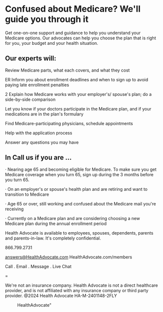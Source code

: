 # Confused about Medicare? We'll guide you through it


<figure>
</figure>


Get one-on-one support and guidance to help you understand your Medicare options. Our advocates can help
you choose the plan that is right for you, your budget and your health situation.


## Our experts will:

Review Medicare parts, what each covers, and
what they cost

ER
Inform you about enrollment deadlines and when
to sign up to avoid paying late enrollment penalties

2
Explain how Medicare works with your employer's/
spouse's plan; do a side-by-side comparison

Let you know if your doctors participate in
the Medicare plan, and if your medications are
in the plan's formulary

Find Medicare-participating physicians,
schedule appointments

Help with the application process

Answer any questions you may have


## In Call us if you are ...

· Nearing age 65 and becoming eligible
for Medicare. To make sure you get
Medicare coverage when you turn 65,
sign up during the 3 months before
you turn 65.

· On an employer's or spouse's health
plan and are retiring and want to
transition to Medicare

· Age 65 or over, still working and
confused about the Medicare mail
you're receiving

· Currently on a Medicare plan and are
considering choosing a new Medicare
plan during the annual enrollment period

Health Advocate is available to employees, spouses, dependents, parents and parents-in-law. It's completely confidential.

866.799.2731

answers@HealthAdvocate.com
HealthAdvocate.com/members

Call . Email . Message . Live Chat

=

We're not an insurance company. Health Advocate is not a direct healthcare provider, and is not affiliated
with any insurance company or third party provider. @2024 Health Advocate HA-M-2401148-2FLY


<figure>

HealthAdvocate"

</figure>